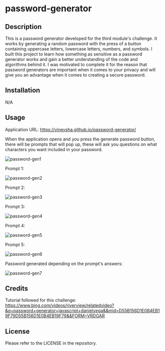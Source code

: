 # password-generator
## Description

This is a password generator developed for the third module's challenge. It works by generating a random password with the press of a button containing uppercase letters, lowercase letters, numbers, and symbols. I built this project to learn how something as sensitive as a password generator works and gain a better understanding of the code and algorithms behind it. I was motivated to complete it for the reason that password generators are important when it comes to your privacy and will give you an advantage when it comes to creating a secure password.

## Installation

N/A

## Usage

Application URL: https://vineysha.github.io/password-generator/
 
 When the application opens and you press the generate password button, there will be prompts that will pop up, these will ask you questions on what characters you want included in your password.

 ![password-gen1](https://github.com/Vineysha/portfolio/assets/88559904/92ed023a-e6bc-4968-b990-442fd4298326)

 Prompt 1:

 ![password-gen2](https://github.com/Vineysha/portfolio/assets/88559904/5df4bc78-de3a-4e1f-b517-2b146982b25f)

Prompt 2:

![password-gen3](https://github.com/Vineysha/portfolio/assets/88559904/9fda5cd8-8726-4e19-89fb-6dd89df7a611)

Prompt 3:

![password-gen4](https://github.com/Vineysha/portfolio/assets/88559904/aac8dd25-12d8-418c-8b94-33036b7e75dd)

Prompt 4:

![password-gen5](https://github.com/Vineysha/portfolio/assets/88559904/37552bc6-aa07-4e88-a901-7fceeaf7ef27)

Prompt 5:

![password-gen6](https://github.com/Vineysha/portfolio/assets/88559904/33e5677c-06e8-4359-b8ed-30717f1311a8)

Password generated depending on the prompt's answers:

![password-gen7](https://github.com/Vineysha/portfolio/assets/88559904/5cb1cc17-38e0-4975-a3d2-9fbc1ca57ef0)

## Credits

Tutorial followed for this challenge: https://www.bing.com/videos/riverview/relatedvideo?&q=password+generator+javascript+danielvega&&mid=D55B156D1E0B4EB19F79D55B156D1E0B4EB19F79&&FORM=VRDGAR

## License

Please refer to the LICENSE in the repository.
